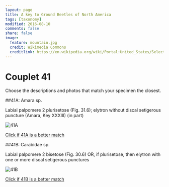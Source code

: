 ```yaml
---
layout: page
title: A key to Ground Beetles of North America
tags: [taxonomy]
modified: 2016-08-10
comments: false
share: false
image:
  feature: mountain.jpg
  credit: Wikimedia Commons
  creditlink: https://en.wikipedia.org/wiki/Portal:United_States/Selected_panorama#/media/File:Mount_Ellinor,_Mount_Washington_Panorama.jpg
---
```


# Couplet 41


Choose the descriptions and photos that match your specimen the closest. 

##41A: Amara sp. 

Labial palpomere 2 plurisetose (Fig. 31.6); elytron without discal setigerous puncture (Amara, Key XXXIII) (in part)

![41A](//klevan.github.io/images/keyfigs/Key1_41_41A.png)

[Click if 41A is a better match](https://en.wikipedia.org/wiki/Amara)


##41B: Carabidae sp. 

Labial palpomere 2 bisetose (Fig. 30.6) OR, if plurisetose, then elytron with one or more discal setigerous punctures

![41B](//klevan.github.io/images/keyfigs/Key1_41_41B.png)

[Click if 41B is a better match](//klevan.github.io/dynamicTaxonomy/Key1_42)

